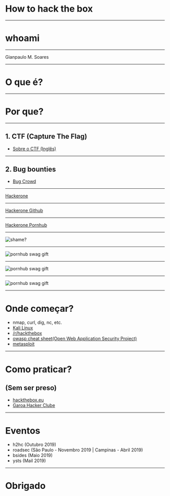 # How to hack the box

---

# whoami

----

Gianpaulo M. Soares

---

# O que é?

---

# Por que?

----

## 1. CTF (Capture The Flag)

* [Sobre o CTF (Inglês)](https://www.youtube.com/watch?v=8ev9ZX9J45A)

----

## 2. Bug bounties

* [Bug Crowd](https://www.bugcrowd.com/bug-bounty-list/)

----

[Hackerone](https://hackerone.com)

----

[Hackerone Github](https://hackerone.com/github)

----

[Hackerone Pornhub](https://hackerone.com/pornhub)

----

![shame?](/imgs/bugbounty-ph4.jpg)

----

![pornhub swag gift](/imgs/bugbounty-ph1.png)

----

![pornhub swag gift](/imgs/bugbounty-ph2.jpg)

----

![pornhub swag gift](/imgs/bugbounty-ph3.jpg)

---

# Onde começar?

* nmap, curl, dig, nc, etc.
* [Kali Linux](https://kali.org)
* [/r/hackthebox](https://reddit.com/r/hackthebox)
* [owasp  cheat sheet(Open Web Application Security Project)](https://www.owasp.org/index.php/OWASP_Cheat_Sheet_Series)
* [metasploit](https://metasploit.com)

---

# Como praticar?
## (Sem ser preso)

* [hackthebox.eu](https://hackthebox.eu)
* [Garoa Hacker Clube](https://garoa.net.br/wiki/Capture_The_Flag)

---

# Eventos

* h2hc (Outubro 2019)
* roadsec (São Paulo - Novembro 2019 | Campinas - Abril 2019)
* bsides (Maio 2019)
* ysts (Mail 2019)

---

# Obrigado
